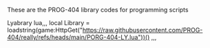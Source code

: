  These are the PROG-404 library codes for programming scripts

Lyabrary 
lua,,,
 local Library = loadstring(game:HttpGet("https://raw.githubusercontent.com/PROG-404/really/refs/heads/main/PORG-404-LY.lua"))() 
,,,
